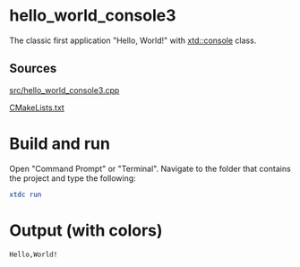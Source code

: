# hello_world_console3

The classic first application "Hello, World!" with [xtd::console](../../../../src/xtd.core/include/xtd/basic_console.h) class.

## Sources

[src/hello_world_console3.cpp](src/hello_world_console3.cpp)

[CMakeLists.txt](CMakeLists.txt)

# Build and run

Open "Command Prompt" or "Terminal". Navigate to the folder that contains the project and type the following:

```cmake
xtdc run
```

# Output (with colors)

```
Hello,World!
```

